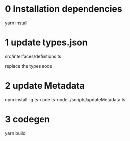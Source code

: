 # 0 Installation dependencies

yarn install

# 1 update types.json

src/interfaces/definitions.ts

replace the types node

# 2 update Metadata

npm install -g ts-node
ts-node ./scripts/updateMetadata.ts

# 3 codegen

yarn build
